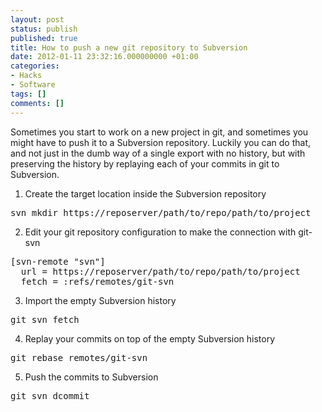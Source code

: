 ```yaml
---
layout: post
status: publish
published: true
title: How to push a new git repository to Subversion
date: 2012-01-11 23:32:16.000000000 +01:00
categories:
- Hacks
- Software
tags: []
comments: []
---
```

Sometimes you start to work on a new project in git, and sometimes you might have to push it to a Subversion repository. Luckily you can do that, and not just in the dumb way of a single export with no history, but with preserving the history by replaying each of your commits in git to Subversion.

1. Create the target location inside the Subversion repository
<pre>
svn mkdir https://reposerver/path/to/repo/path/to/project
</pre>
2. Edit your git repository configuration to make the connection with git-svn
<pre>
[svn-remote "svn"]
  url = https://reposerver/path/to/repo/path/to/project
  fetch = :refs/remotes/git-svn</pre>
3. Import the empty Subversion history
<pre>
git svn fetch
</pre>
4. Replay your commits on top of the empty Subversion history
<pre>
git rebase remotes/git-svn</pre>
5. Push the commits to Subversion
<pre>
git svn dcommit
</pre>
&nbsp;
